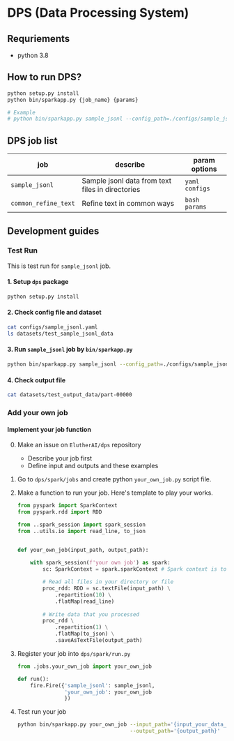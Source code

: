 # DPS (Data Processing System)

## Requriements

- python 3.8

## How to run DPS?

```bash
python setup.py install
python bin/sparkapp.py {job_name} {params}

# Example
# python bin/sparkapp.py sample_jsonl --config_path=./configs/sample_jsonl.yaml
```

## DPS job list

 job | describe | param options
  -- | -- | --
  `sample_jsonl` | Sample jsonl data from text files in directories | `yaml configs`
  `common_refine_text` | Refine text in common ways | `bash params`

## Development guides

### Test Run

This is test run for `sample_jsonl` job.

#### 1. Setup `dps` package

```bash
python setup.py install
```

#### 2. Check config file and dataset

```bash
cat configs/sample_jsonl.yaml
ls datasets/test_sample_jsonl_data
```

#### 3. Run `sample_jsonl` job by `bin/sparkapp.py`

```bash
python bin/sparkapp.py sample_jsonl --config_path=./configs/sample_jsonl.yaml
```

#### 4. Check output file

```bash
cat datasets/test_output_data/part-00000
```

### Add your own job

#### Implement your job function

0. Make an issue on `ElutherAI/dps` repository
    - Describe your job first
    - Define input and outputs and these examples
1. Go to `dps/spark/jobs` and create python `your_own_job.py` script file.
2. Make a function to run your job. Here's template to play your works.
    ```python
    from pyspark import SparkContext
    from pyspark.rdd import RDD

    from ..spark_session import spark_session
    from ..utils.io import read_line, to_json


    def your_own_job(input_path, output_path):
        
        with spark_session(f'your own job') as spark:
            sc: SparkContext = spark.sparkContext # Spark context is to run your spark application

            # Read all files in your directory or file
            proc_rdd: RDD = sc.textFile(input_path) \
                .repartition(10) \
                .flatMap(read_line) 
                
            # Write data that you processed
            proc_rdd \
                .repartition(1) \
                .flatMap(to_json) \
                .saveAsTextFile(output_path)
    ```
3. Register your job into `dps/spark/run.py`
    ```python
    from .jobs.your_own_job import your_own_job

    def run():
        fire.Fire({'sample_jsonl': sample_jsonl,
                   'your_own_job': your_own_job
                   })
    ```

4. Test run your job 
    ```bash
    python bin/sparkapp.py your_own_job --input_path='{input_your_data_dir_or_file}' \
                                        --output_path='{output_path}'
    ```
